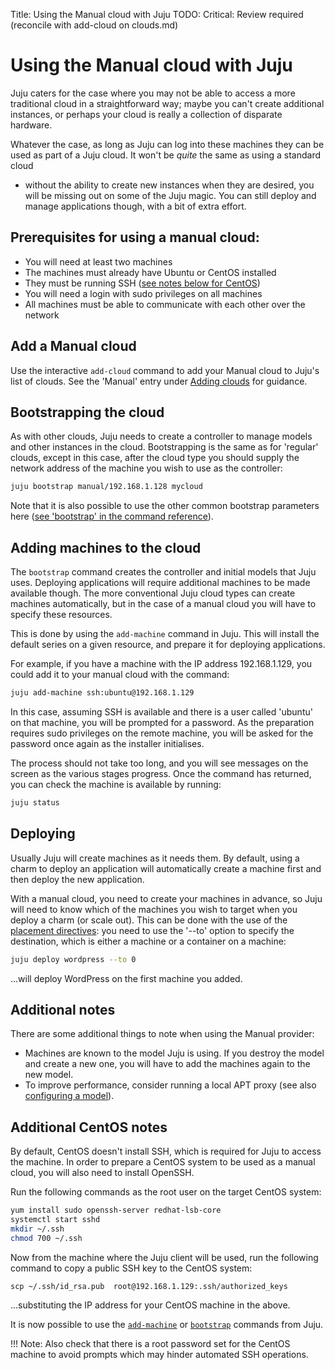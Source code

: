 Title: Using the Manual cloud with Juju
TODO:  Critical: Review required (reconcile with add-cloud on clouds.md)

# Using the Manual cloud with Juju

Juju caters for the
case where you may not be able to access a more traditional cloud in a
straightforward way; maybe you can't create additional instances, or perhaps
your cloud is really a collection of disparate hardware.

Whatever the case, as long as Juju can log into these machines they can be used
as part of a Juju cloud. It won't be _quite_ the same as using a standard cloud
- without the ability to create new instances when they are desired, you will
be missing out on some of the Juju magic. You can still deploy and manage
applications though, with a bit of extra effort.

## Prerequisites for using a manual cloud:

  - You will need at least two machines
  - The machines must already have Ubuntu or CentOS installed
  - They must be running SSH ([see notes below for CentOS](#additional-centos-notes))
  - You will need a login with sudo privileges on all machines
  - All machines must be able to communicate with each other over the network

## Add a Manual cloud

Use the interactive `add-cloud` command to add your Manual cloud to Juju's list
of clouds. See the 'Manual' entry under [Adding clouds][adding-clouds] for
guidance.

## Bootstrapping the cloud

As with other clouds, Juju needs to create a controller to manage models and
other instances in the cloud. Bootstrapping is the same as for 'regular'
clouds, except in this case, after the cloud type you should supply the network
address of the machine you wish to use as the controller:

```bash
juju bootstrap manual/192.168.1.128 mycloud
```

Note that it is also possible to use the other common bootstrap parameters here
([see 'bootstrap' in the command reference][commands]).

## Adding machines to the cloud

The `bootstrap` command creates the controller and initial models that Juju
uses. Deploying applications will require additional machines to be made
available though. The more conventional Juju cloud types can create machines
automatically, but in the case of a manual cloud you will have to specify these
resources.

This is done by using the `add-machine` command in Juju. This will install the
default series on a given resource, and prepare it for
deploying applications.

For example, if you have a machine with the IP address 192.168.1.129, you could
add it to your manual cloud with the command:

```bash
juju add-machine ssh:ubuntu@192.168.1.129
```

In this case, assuming SSH is available and there is a user called 'ubuntu' on
that machine, you will be prompted for a password. As the preparation requires
sudo privileges on the remote machine, you will be asked for the password once
again as the installer initialises.

The process should not take too long, and you will see messages on the screen as
the various stages progress. Once the command has returned, you can check
the machine is available by running:

```bash
juju status
```

## Deploying

Usually Juju will create machines as it needs them. By default, using a charm
to deploy an application will automatically create a machine first and then
deploy the new application.

With a manual cloud, you need to create your machines in advance, so Juju will
need to know which of the machines you wish to target when you deploy a charm
(or scale out). This can be done with the use of the
[placement directives][placement]: you need to use the
'--to' option to specify the destination, which is either a machine or a
container on a machine:

```bash
juju deploy wordpress --to 0
```
...will deploy WordPress on the first machine you added.

## Additional notes

There are some additional things to note when using the Manual provider:

 - Machines are known to the model Juju is using. If you destroy the model and
   create a new one, you will have to add the machines again to the new model.
 - To improve performance, consider running a local APT proxy (see also
   [configuring a model][models-config]).

## Additional CentOS notes

By default, CentOS doesn't install SSH, which is required for Juju to access 
the machine. In order to prepare a CentOS system to be used as a manual cloud,
you will also need to install OpenSSH. 

Run the following commands as the root user on the target CentOS system:

```bash
yum install sudo openssh-server redhat-lsb-core
systemctl start sshd
mkdir ~/.ssh
chmod 700 ~/.ssh
```

Now from the machine where the Juju client will be used, run the following 
command to copy a public SSH key to the CentOS system:


```
scp ~/.ssh/id_rsa.pub  root@192.168.1.129:.ssh/authorized_keys
```
...substituting the IP address for your CentOS machine in the above.

It is now possible to use the [`add-machine`](#adding-machines-to-the-cloud)
or [`bootstrap`](#bootstrapping-the-cloud) commands from Juju.

!!! Note: 
    Also check that there is a root password set for the CentOS machine 
    to avoid prompts which may hinder automated SSH operations.


<!-- LINKS -->

[models-config]: ./models-config.md
[placement]: ./charms-deploying-advanced.md#deploying-to-specific-machines
[commands]: ./commands.md
[adding-clouds]: ./clouds.md#adding-clouds
